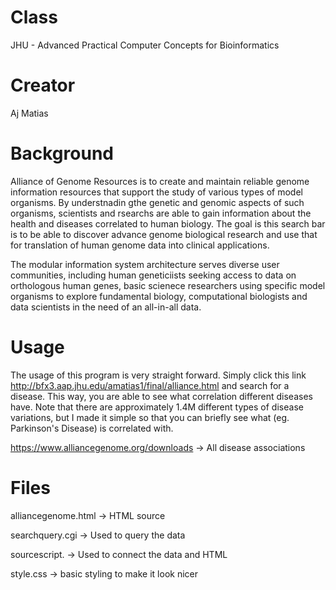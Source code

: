 # Class

JHU - Advanced Practical Computer Concepts for Bioinformatics

# Creator

Aj Matias

# Background

Alliance of Genome Resources is to create and maintain reliable genome information resources that support the study of various types of model organisms. By understnadin gthe genetic and genomic aspects of such organisms, scientists and rsearchs are able to gain information about the health and diseases correlated to human biology. The goal is this search bar is to be able to discover advance genome biological research and use that for translation of human genome data into clinical applications.

The modular information system architecture serves diverse user communities, including human geneticiists seeking access to data on orthologous human genes, basic scienece researchers using specific model organisms to explore fundamental biology, computational biologists and data scientists in the need of an all-in-all data.

# Usage

The usage of this program is very straight forward. Simply click this link http://bfx3.aap.jhu.edu/amatias1/final/alliance.html and search for a disease. This way, you are able to see what correlation different diseases have. Note that there are approximately 1.4M different types of disease variations, but I made it simple so that you can briefly see what (eg. Parkinson's Disease) is correlated with.

https://www.alliancegenome.org/downloads -> All disease associations

# Files

alliancegenome.html -> HTML source

searchquery.cgi -> Used to query the data

sourcescript. -> Used to connect the data and HTML

style.css -> basic styling to make it look nicer

